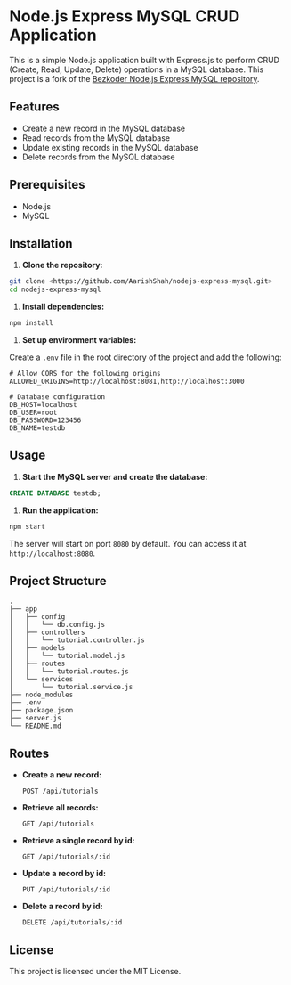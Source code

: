# Node.js Express MySQL CRUD Application

This is a simple Node.js application built with Express.js to perform CRUD (Create, Read, Update, Delete) operations in a MySQL database. This project is a fork of the [Bezkoder Node.js Express MySQL repository](https://github.com/bezkoder/nodejs-express-mysql).

## Features

- Create a new record in the MySQL database
- Read records from the MySQL database
- Update existing records in the MySQL database
- Delete records from the MySQL database

## Prerequisites

- Node.js
- MySQL

## Installation

1. **Clone the repository:**

```bash
git clone <https://github.com/AarishShah/nodejs-express-mysql.git>
cd nodejs-express-mysql

```

1. **Install dependencies:**

```bash
npm install

```

1. **Set up environment variables:**

Create a `.env` file in the root directory of the project and add the following:

```
# Allow CORS for the following origins
ALLOWED_ORIGINS=http://localhost:8081,http://localhost:3000

# Database configuration
DB_HOST=localhost
DB_USER=root
DB_PASSWORD=123456
DB_NAME=testdb
```

## Usage

1. **Start the MySQL server and create the database:**

```sql
CREATE DATABASE testdb;

```

1. **Run the application:**

```bash
npm start

```

The server will start on port `8080` by default. You can access it at `http://localhost:8080`.

## Project Structure

```
.
├── app
│   ├── config
│   │   └── db.config.js
│   ├── controllers
│   │   └── tutorial.controller.js
│   ├── models
│   │   └── tutorial.model.js
│   ├── routes
│   │   └── tutorial.routes.js
│   └── services
│       └── tutorial.service.js
├── node_modules
├── .env
├── package.json
├── server.js
└── README.md

```

## Routes

- **Create a new record:**
    
    ```
    POST /api/tutorials
    
    ```
    
- **Retrieve all records:**
    
    ```
    GET /api/tutorials
    
    ```
    
- **Retrieve a single record by id:**
    
    ```
    GET /api/tutorials/:id
    
    ```
    
- **Update a record by id:**
    
    ```
    PUT /api/tutorials/:id
    
    ```
    
- **Delete a record by id:**
    
    ```
    DELETE /api/tutorials/:id
    
    ```
    

## License

This project is licensed under the MIT License.